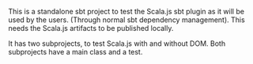 This is a standalone sbt project to test the Scala.js sbt plugin as it
will be used by the users. (Through normal sbt dependency
management). This needs the Scala.js artifacts to be published
locally.

It has two subprojects, to test Scala.js with and without DOM. Both
subprojects have a main class and a test.
